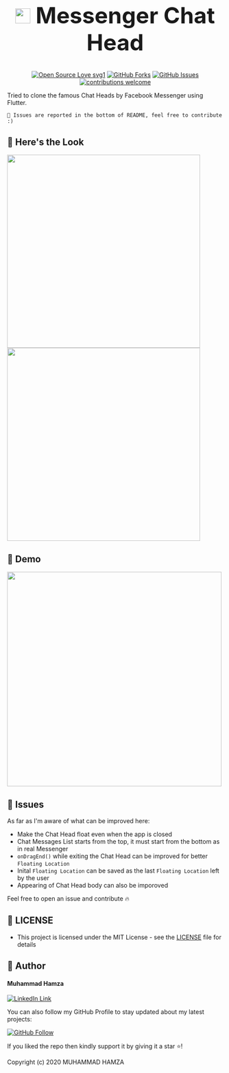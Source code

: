 <h1 align="center" style="font-size: 52px;" ><img height=35 src="https://user-images.githubusercontent.com/43790152/100322546-40bc5500-2fe6-11eb-896c-06b1ceb3c3e2.png"> Messenger Chat Head</h1>

<div align="center">

[![Open Source Love svg1](https://badges.frapsoft.com/os/v1/open-source.svg?v=103)](#)
[![GitHub Forks](https://img.shields.io/github/forks/saadhaxxan/Car_Game_Python_Pygame.svg?style=social&label=Fork&maxAge=2592000)](https://github.com/m-hamzashakeel/Messenger-Chat-Head-Flutter-UI/fork)
[![GitHub Issues](https://img.shields.io/github/issues/saadhaxxan/Car_Game_Python_Pygame.svg?style=flat&label=Issues&maxAge=2592000)](https://github.com/m-hamzashakeel/Messenger-Chat-Head-Flutter-UI/issues)
[![contributions welcome](https://img.shields.io/badge/contributions-welcome-brightgreen.svg?style=flat&label=Contributions&colorA=red&colorB=black	)](#)

</div>

Tried to clone the famous Chat Heads by Facebook Messenger using Flutter.

`🔴 Issues are reported in the bottom of README, feel free to contribute :)`

## 👀 Here's the Look

<img src="https://user-images.githubusercontent.com/43790152/100321186-1d90a600-2fe4-11eb-9f30-7cdb98760473.jpg" height=450> <img src="https://user-images.githubusercontent.com/43790152/100321225-297c6800-2fe4-11eb-8296-fcd8ad7542fb.jpg" height=450>


## 📱 Demo

<img src="https://user-images.githubusercontent.com/43790152/100320858-a1965e00-2fe3-11eb-88d4-4f8a033e87f2.gif" height=500>

## 🔨 Issues

As far as I'm aware of what can be improved here:

- Make the Chat Head float even when the app is closed
- Chat Messages List starts from the top, it must start from the bottom as in real Messenger
- `onDragEnd()` while exiting the Chat Head can be improved for better `Floating Location`
- Inital `Floating Location` can be saved as the last `Floating Location` left by the user
- Appearing of Chat Head body can also be imporoved

Feel free to open an issue and contribute 🔥

## 🔑 LICENSE
- This project is licensed under the MIT License - see the [LICENSE](LICENSE.md) file for details

## 🧑 Author

#### Muhammad Hamza
[![LinkedIn Link](https://img.shields.io/badge/Connect-Hamza-blue.svg?logo=linkedin&longCache=true&style=social&label=Connect
)](https://www.linkedin.com/in/mhamzadev)

You can also follow my GitHub Profile to stay updated about my latest projects:

[![GitHub Follow](https://img.shields.io/badge/Connect-Hamza-blue.svg?logo=Github&longCache=true&style=social&label=Follow)](https://github.com/m-hamzashakeel)

If you liked the repo then kindly support it by giving it a star ⭐!

Copyright (c) 2020 MUHAMMAD HAMZA
